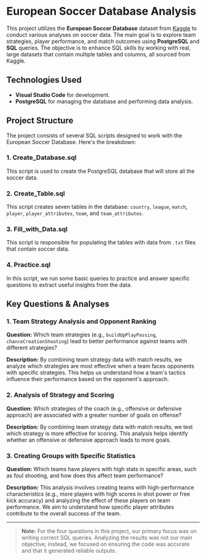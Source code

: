 # European Soccer Database Analysis

This project utilizes the **European Soccer Database** dataset from [Kaggle](https://www.kaggle.com/datasets/hugomathien/soccer/data) to conduct various analyses on soccer data. The main goal is to explore team strategies, player performance, and match outcomes using **PostgreSQL** and **SQL** queries. The objective is to enhance SQL skills by working with real, large datasets that contain multiple tables and columns, all sourced from Kaggle.


## Technologies Used
- **Visual Studio Code** for development.
- **PostgreSQL** for managing the database and performing data analysis.

## Project Structure
The project consists of several SQL scripts designed to work with the European Soccer Database. Here's the breakdown:

### 1. **Create_Database.sql**
   This script is used to create the PostgreSQL database that will store all the soccer data.

### 2. **Create_Table.sql**
   This script creates seven tables in the database: `country`, `league`, `match`, `player`, `player_attributes`, `team`, and `team_attributes`.

### 3. **Fill_with_Data.sql**
   This script is responsible for populating the tables with data from `.txt` files that contain soccer data.

### 4. **Practice.sql**
   In this script, we run some basic queries to practice and answer specific questions to extract useful insights from the data.

## Key Questions & Analyses

### 1. **Team Strategy Analysis and Opponent Ranking**
   **Question:** Which team strategies (e.g., `buildUpPlayPassing`, `chanceCreationShooting`) lead to better performance against teams with different strategies?

   **Description:** By combining team strategy data with match results, we analyze which strategies are most effective when a team faces opponents with specific strategies. This helps us understand how a team's tactics influence their performance based on the opponent's approach.

### 2. **Analysis of Strategy and Scoring**
   **Question:** Which strategies of the coach (e.g., offensive or defensive approach) are associated with a greater number of goals on offense?

   **Description:** By combining team strategy data with match results, we test which strategy is more effective for scoring. This analysis helps identify whether an offensive or defensive approach leads to more goals.

### 3. **Creating Groups with Specific Statistics**
**Question:** Which teams have players with high stats in specific areas, such as foul shooting, and how does this affect team performance?

 **Description:** This analysis involves creating teams with high-performance characteristics (e.g., more players with high scores in shot power or free kick accuracy) and analyzing the effect of these players on team performance. We aim to understand how specific player attributes contribute to the overall success of the team.

---

> **Note:** For the four questions in this project, our primary focus was on writing correct SQL queries. Analyzing the results was not our main objective; instead, we focused on ensuring the code was accurate and that it generated reliable outputs.





